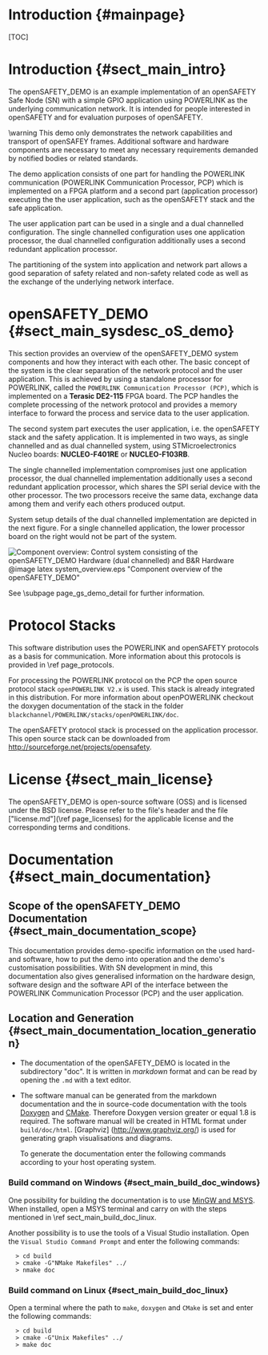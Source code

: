 Introduction {#mainpage}
============

[TOC]

# Introduction {#sect_main_intro}

The openSAFETY_DEMO is an example implementation of an openSAFETY Safe Node (SN)
with a simple GPIO application using POWERLINK as the underlying
communication network. It is intended for people interested in openSAFETY and
for evaluation purposes of openSAFETY.

\warning This demo only demonstrates the network capabilities and transport of
openSAFEY frames. Additional software and hardware components are necessary to
meet any necessary requirements demanded by notified bodies or related
standards.

The demo application consists of one part for handling the
POWERLINK communication (POWERLINK Communication Processor, PCP) which is
implemented on a FPGA platform and a second part (application processor)
executing the
the user application, such as the openSAFETY stack and the safe application.

The user application part can be used in a single and a dual channelled
configuration. The single channelled configuration uses one application
processor, the dual channelled configuration additionally uses a second
redundant application processor.

The partitioning of the system into application and network part allows a good
separation of safety related and non-safety related code as well as the exchange
of the underlying network interface.


# openSAFETY_DEMO {#sect_main_sysdesc_oS_demo}

This section provides an overview of the openSAFETY_DEMO system components
and how they interact with each other. The basic concept of the system is the
clear separation of the network protocol and the user application. This is
achieved by using a standalone processor for POWERLINK, called the
`POWERLINK Communication Processor (PCP)`, which is implemented on a **Terasic
DE2-115** FPGA board.
The PCP handles the complete processing of the network protocol and provides a
memory interface to forward the process and service data to the user
application.

The second system part executes the user
application, i.e. the openSAFETY stack and the safety application. It is
implemented in two ways, as single channelled and as dual channelled system,
using STMicroelectronics Nucleo boards: **NUCLEO-F401RE** or **NUCLEO-F103RB**.

The single channelled implementation compromises just one application processor,
the dual channelled implementation additionally uses a second redundant
application processor, which shares the SPI serial device with the other
processor. The two processors  receive the same data, exchange data among them
and verify each others produced output.

System setup details of the dual channelled implementation are
depicted in the next figure. For a single channelled application, the lower
processor board on the right would not be part of the system.

![Component overview: Control system consisting of the openSAFETY_DEMO Hardware (dual channelled) and B&R Hardware](system_overview.png)
@image latex system_overview.eps "Component overview of the openSAFETY_DEMO"

See \subpage page_gs_demo_detail for further information.


# Protocol Stacks

This software distribution uses the POWERLINK and openSAFETY protocols as a
basis for communication. More information about this protocols is provided in
\ref page_protocols.

For processing the POWERLINK protocol on the PCP the open source protocol stack
`openPOWERLINK V2.x` is used. This stack is already integrated in this
distribution. For more information about openPOWERLINK checkout the doxygen
documentation of the stack in the folder
`blackchannel/POWERLINK/stacks/openPOWERLINK/doc`.

The openSAFETY protocol stack is processed on the application processor.
This open source stack can be downloaded from
http://sourceforge.net/projects/opensafety.



# License   {#sect_main_license}

The openSAFETY_DEMO is open-source software (OSS) and is licensed under the
BSD license.
Please refer to the file's header and the file
[\"license.md\"](\ref page_licenses) for the applicable license and the
corresponding terms and conditions.

# Documentation   {#sect_main_documentation}

## Scope of the openSAFETY_DEMO Documentation {#sect_main_documentation_scope}

This documentation provides demo-specific information on the used hard-
and software, how to put the demo into operation and the demo's
customisation possibilities.
With SN development in mind, this documentation also gives generalised
information on the hardware design, software design and the software API of the
interface between the POWERLINK Communication Processor (PCP) and the user
application.


## Location and Generation {#sect_main_documentation_location_generation}

* The documentation of the openSAFETY_DEMO is located in the
  subdirectory "doc". It is written in _markdown_ format and can be read
  by opening the `.md` with a text editor.
* The software manual can be generated from the markdown
  documentation and the in source-code documentation with the tools
  [Doxygen](http://www.doxygen.org) and [CMake](http://www.cmake.org). Therefore
  Doxygen version greater or equal 1.8 is required. The software manual will be
  created in HTML format under `build/doc/html`.
  [Graphviz] (http://www.graphviz.org/) is used for generating graph
  visualisations and diagrams.

  To generate the documentation enter the following commands according to your
  host operating system.

### Build command on Windows {#sect_main_build_doc_windows}

One possibility for building the documentation is to use
[MinGW and MSYS](http://sourceforge.net/projects/mingw).
When installed, open a MSYS terminal and carry on with the steps
mentioned in \ref sect_main_build_doc_linux.

Another possibility is to use the tools of a Visual Studio installation.
Open the `Visual Studio Command Prompt` and enter the following commands:

      > cd build
      > cmake -G"NMake Makefiles" ../
      > nmake doc


### Build command on Linux {#sect_main_build_doc_linux}
Open a terminal where the path to `make`, `doxygen` and `CMake` is set and enter
the following commands:

      > cd build
      > cmake -G"Unix Makefiles" ../
      > make doc

